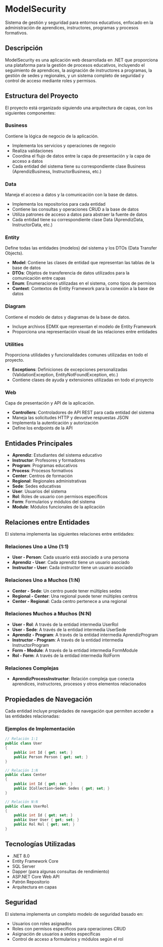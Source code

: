 # ModelSecurity

Sistema de gestión y seguridad para entornos educativos, enfocado en la administración de aprendices, instructores, programas y procesos formativos.

## Descripción

ModelSecurity es una aplicación web desarrollada en .NET que proporciona una plataforma para la gestión de procesos educativos, incluyendo el seguimiento de aprendices, la asignación de instructores a programas, la gestión de sedes y regionales, y un sistema completo de seguridad y control de acceso mediante roles y permisos.

## Estructura del Proyecto

El proyecto está organizado siguiendo una arquitectura de capas, con los siguientes componentes:

### Business

Contiene la lógica de negocio de la aplicación.

- Implementa los servicios y operaciones de negocio
- Realiza validaciones
- Coordina el flujo de datos entre la capa de presentación y la capa de acceso a datos
- Cada entidad del sistema tiene su correspondiente clase Business (AprendizBusiness, InstructorBusiness, etc.)

### Data

Maneja el acceso a datos y la comunicación con la base de datos.

- Implementa los repositorios para cada entidad
- Contiene las consultas y operaciones CRUD a la base de datos
- Utiliza patrones de acceso a datos para abstraer la fuente de datos
- Cada entidad tiene su correspondiente clase Data (AprendizData, InstructorData, etc.)

### Entity

Define todas las entidades (modelos) del sistema y los DTOs (Data Transfer Objects).

- **Model**: Contiene las clases de entidad que representan las tablas de la base de datos
- **DTOs**: Objetos de transferencia de datos utilizados para la comunicación entre capas
- **Enum**: Enumeraciones utilizadas en el sistema, como tipos de permisos
- **Context**: Contextos de Entity Framework para la conexión a la base de datos

### Diagram

Contiene el modelo de datos y diagramas de la base de datos.

- Incluye archivos EDMX que representan el modelo de Entity Framework
- Proporciona una representación visual de las relaciones entre entidades

### Utilities

Proporciona utilidades y funcionalidades comunes utilizadas en todo el proyecto.

- **Exceptions**: Definiciones de excepciones personalizadas (ValidationException, EntityNotFoundException, etc.)
- Contiene clases de ayuda y extensiones utilizadas en todo el proyecto

### Web

Capa de presentación y API de la aplicación.

- **Controllers**: Controladores de API REST para cada entidad del sistema
- Maneja las solicitudes HTTP y devuelve respuestas JSON
- Implementa la autenticación y autorización
- Define los endpoints de la API

## Entidades Principales

- **Aprendiz**: Estudiantes del sistema educativo
- **Instructor**: Profesores y formadores
- **Program**: Programas educativos
- **Process**: Procesos formativos
- **Center**: Centros de formación
- **Regional**: Regionales administrativas
- **Sede**: Sedes educativas
- **User**: Usuarios del sistema
- **Rol**: Roles de usuario con permisos específicos
- **Form**: Formularios y módulos del sistema
- **Module**: Módulos funcionales de la aplicación

## Relaciones entre Entidades

El sistema implementa las siguientes relaciones entre entidades:

### Relaciones Uno a Uno (1:1)
- **User - Person**: Cada usuario está asociado a una persona
- **Aprendiz - User**: Cada aprendiz tiene un usuario asociado
- **Instructor - User**: Cada instructor tiene un usuario asociado

### Relaciones Uno a Muchos (1:N)
- **Center - Sede**: Un centro puede tener múltiples sedes
- **Regional - Center**: Una regional puede tener múltiples centros
- **Center - Regional**: Cada centro pertenece a una regional

### Relaciones Muchos a Muchos (N:N)
- **User - Rol**: A través de la entidad intermedia UserRol
- **User - Sede**: A través de la entidad intermedia UserSede
- **Aprendiz - Program**: A través de la entidad intermedia AprendizProgram
- **Instructor - Program**: A través de la entidad intermedia InstructorProgram
- **Form - Module**: A través de la entidad intermedia FormModule
- **Rol - Form**: A través de la entidad intermedia RolForm

### Relaciones Complejas
- **AprendizProcessInstructor**: Relación compleja que conecta aprendices, instructores, procesos y otros elementos relacionados

## Propiedades de Navegación

Cada entidad incluye propiedades de navegación que permiten acceder a las entidades relacionadas:

### Ejemplos de Implementación

```csharp
// Relación 1:1
public class User
{
    public int Id { get; set; }
    public Person Person { get; set; }
}

// Relación 1:N
public class Center
{
    public int Id { get; set; }
    public ICollection<Sede> Sedes { get; set; }
}

// Relación N:N
public class UserRol
{
    public int Id { get; set; }
    public User User { get; set; }
    public Rol Rol { get; set; }
}
```

## Tecnologías Utilizadas

- .NET 8.0
- Entity Framework Core
- SQL Server
- Dapper (para algunas consultas de rendimiento)
- ASP.NET Core Web API
- Patrón Repositorio
- Arquitectura en capas

## Seguridad

El sistema implementa un completo modelo de seguridad basado en:

- Usuarios con roles asignados
- Roles con permisos específicos para operaciones CRUD
- Asignación de usuarios a sedes específicas
- Control de acceso a formularios y módulos según el rol 